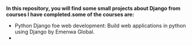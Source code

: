 **In this repository, you will find some small projects about Django from courses I have completed.some of the courses are:**

- Python Django foe web development: Build web applications in python using Django by Emenwa Global.
-
